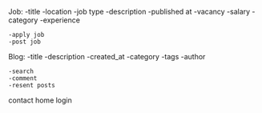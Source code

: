Job:
    -title
    -location
    -job type
    -description
    -published at
    -vacancy
    -salary
    -category
    -experience

    -apply job
    -post job


Blog:
    -title
    -description
    -created_at
    -category
    -tags
    -author

    -search
    -comment
    -resent posts

contact
home
login